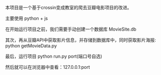 本项目是一个基于crossin变成教室的爬去豆瓣电影项目的改进。

主要使用 python + js

在开始运行项目之前，我们需要手动创建一个数据库 MovieSite.db

其次，再从豆瓣API中获取影片信息，并存储到数据库中，同时获取影片海报: python getMovieData.py

最后，运行项目 python run.py port(端口号自选)

然后就可以在浏览器中查看：127.0.0.1:port